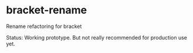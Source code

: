bracket-rename
==============

Rename refactoring for bracket

Status: Working prototype. But not really recommended for production use yet.
